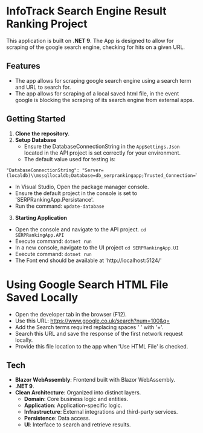 # InfoTrack Search Engine Result Ranking Project

This application is built on **.NET 9**. The App is designed to allow for scraping of the google search engine, checking for hits on a given URL.

## Features
- The app allows for scraping google search engine using a search term and URL to search for.
- The app allows for scraping of a local saved html file, in  the event google is blocking the scraping of its search engine from external apps.

## Getting Started
1. **Clone the repository**.
2. **Setup Database**
   - Ensure the DatabaseConnectionString in the ```AppSettings.Json``` located in the API project is set correctly for your environment.
   - The default value used for testing is:
```
"DatabaseConnectionString": "Server=(localdb)\\mssqllocaldb;Database=db_serprankingapp;Trusted_Connection=True;MultipleActiveResultSets=true"
```
- In Visual Studio, Open the package manager console.
- Ensure the default project in the console is set to 'SERPRankingApp.Persistance'.
- Run the command: ```update-database```

3. **Starting Application**
- Open the console and navigate to the API project.
  ```cd SERPRankingApp.API```
- Execute command:
  ```dotnet run```
- In a new console, navigate to the UI project
  ```cd SERPRankingApp.UI```
- Execute command:
  ```dotnet run```
- The Font end should be available at 'http://localhost:5124/'

# Using Google Search HTML File Saved Locally
- Open the developer tab in the browser (F12).
- Use this URL: https://www.google.co.uk/search?num=100&q=
- Add the Search terms required replacing spaces ' ' with '+'.
- Search this URL and save the response of the first network request locally.
- Provide this file location to the app when 'Use HTML File' is checked.

## Tech
- **Blazor WebAssembly**: Frontend built with Blazor WebAssembly.
- **.NET 9**.
- **Clean Architecture**: Organized into distinct layers.
  - **Domain**: Core business logic and entities.
  - **Application**: Application-specific logic.
  - **Infrastructure**: External integrations and third-party services.
  - **Persistence**: Data access.
  - **UI**: Interface to search and retrieve results.
